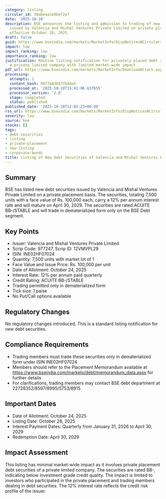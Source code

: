 ```yaml
---
category: listing
circular_id: 30abeaa1e8baf2a7
date: '2025-10-28'
description: BSE announces the listing and admission to trading of new debt securities
  issued by Valencia and Mishal Ventures Private Limited on private placement basis,
  effective October 28, 2025.
draft: false
guid: https://www.bseindia.com/markets/MarketInfo/DispNoticesNCirculars.aspx?Noticeid={1EDDF71C-A462-48F4-9D7A-D9C0DF076E66}&noticeno=20251028-26&dt=10/28/2025&icount=26&totcount=52&flag=0
impact: low
impact_ranking: low
importance_ranking: low
justification: Routine listing notification for privately placed debt securities of
  a private limited company with limited market-wide impact
pdf_url: https://www.bseindia.com/markets/MarketInfo/DownloadAttach.aspx?id=20251028-26&attachedId=
processing:
  attempts: 1
  content_hash: 9877a83b57fb8da5
  processed_at: '2025-10-28T15:41:06.637655'
  processor_version: '2.0'
  stage: completed
  status: published
published_date: '2025-10-28T12:03:23+00:00'
rss_url: https://www.bseindia.com/markets/MarketInfo/DispNoticesNCirculars.aspx?Noticeid={1EDDF71C-A462-48F4-9D7A-D9C0DF076E66}&noticeno=20251028-26&dt=10/28/2025&icount=26&totcount=52&flag=0
severity: low
source: bse
stocks: []
tags:
- debt-securities
- listing
- private-placement
- new-listing
- corporate-bonds
title: Listing of New Debt Securities of Valencia and Mishal Ventures Private Limited
---
```


## Summary

BSE has listed new debt securities issued by Valencia and Mishal Ventures Private Limited on a private placement basis. The securities, totaling 7,500 units with a face value of Rs. 100,000 each, carry a 12% per annum interest rate and will mature on April 30, 2029. The securities are rated ACUITE BB-/STABLE and will trade in dematerialized form only on the BSE Debt segment.

## Key Points

- Issuer: Valencia and Mishal Ventures Private Limited
- Scrip Code: 977247, Scrip ID: 12VMVPL29
- ISIN: INE02HF07024
- Quantity: 7,500 units with market lot of 1
- Face Value and Issue Price: Rs. 100,000 per unit
- Date of Allotment: October 24, 2025
- Interest Rate: 12% per annum paid quarterly
- Credit Rating: ACUITE BB-/STABLE
- Trading permitted only in dematerialized form
- Tick size: 1 paise
- No Put/Call options available

## Regulatory Changes

No regulatory changes introduced. This is a standard listing notification for new debt securities.

## Compliance Requirements

- Trading members must trade these securities only in dematerialized form under ISIN INE02HF07024
- Members should refer to the Placement Memorandum available at https://www.bseindia.com/markets/debt/memorandum_data.aspx for further details
- For clarifications, trading members may contact BSE debt department at 22728352/8597/8995/5753/8915

## Important Dates

- Date of Allotment: October 24, 2025
- Listing Date: October 28, 2025
- Interest Payment Dates: Quarterly from January 31, 2026 to April 30, 2029
- Redemption Date: April 30, 2029

## Impact Assessment

This listing has minimal market-wide impact as it involves private placement debt securities of a private limited company. The securities are rated BB-, indicating below investment grade credit quality. The impact is limited to investors who participated in the private placement and trading members dealing in debt securities. The 12% interest rate reflects the credit risk profile of the issuer.